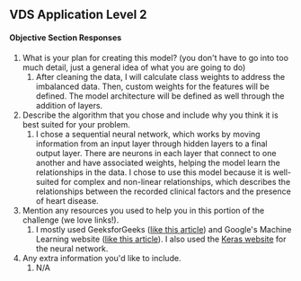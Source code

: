 ## VDS Application Level 2
#### Objective Section Responses
1. What is your plan for creating this model? (you don't have to go into too much detail, just a general idea of what you are going to do)
   1. After cleaning the data, I will calculate class weights to address the imbalanced data. Then, custom weights for the features will be defined. The model architecture will be defined as well through the addition of layers.
2. Describe the algorithm that you chose and include why you think it is best suited for your problem.
   1. I chose a sequential neural network, which works by moving information from an input layer through hidden layers to a final output layer. There are neurons in each layer that connect to one another and have associated weights, helping the model learn the relationships in the data. I chose to use this model because it is well-suited for complex and non-linear relationships, which describes the relationships between the recorded clinical factors and the presence of heart disease.
3. Mention any resources you used to help you in this portion of the challenge (we love links!).
   1. I mostly used GeeksforGeeks ([like this article](https://www.geeksforgeeks.org/ml-one-hot-encoding-of-datasets-in-python/)) and Google's Machine Learning website ([like this article](https://developers.google.com/machine-learning/data-prep/construct/sampling-splitting/imbalanced-data)). I also used the [Keras website](https://keras.io/guides/sequential_model/) for the neural network.
4. Any extra information you'd like to include.
   1. N/A

